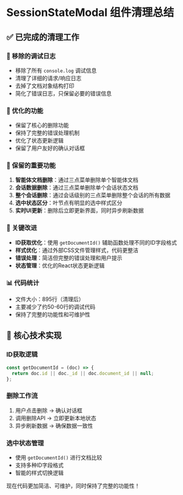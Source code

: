 # SessionStateModal 组件清理总结

## ✅ 已完成的清理工作

### 🧹 移除的调试日志
- 移除了所有 `console.log` 调试信息
- 清理了详细的请求/响应日志
- 去掉了文档对象结构打印
- 简化了错误日志，只保留必要的错误信息

### 🔧 优化的功能
- 保留了核心的删除功能
- 保持了完整的错误处理机制
- 优化了状态更新逻辑
- 保留了用户友好的确认对话框

### 📝 保留的重要功能
1. **智能体文档删除**：通过三点菜单删除单个智能体文档
2. **会话数据删除**：通过三点菜单删除单个会话状态文档
3. **整个会话删除**：通过会话级别的三点菜单删除整个会话的所有数据
4. **选中状态区分**：叶节点有明显的选中样式区分
5. **实时UI更新**：删除后立即更新界面，同时异步刷新数据

### 🎯 关键改进
- **ID获取优化**：使用 `getDocumentId()` 辅助函数处理不同的ID字段格式
- **样式优化**：通过外部CSS文件管理样式，代码更整洁
- **错误处理**：简洁但完整的错误处理和用户提示
- **状态管理**：优化的React状态更新逻辑

### 📊 代码统计
- 文件大小：895行（清理后）
- 主要减少了约50-60行的调试代码
- 保持了完整的功能性和可维护性

## 🔧 核心技术实现

### ID获取逻辑
```javascript
const getDocumentId = (doc) => {
  return doc.id || doc._id || doc.document_id || null;
};
```

### 删除工作流
1. 用户点击删除 → 确认对话框
2. 调用删除API → 立即更新本地状态
3. 异步刷新数据 → 确保数据一致性

### 选中状态管理
- 使用 `getDocumentId()` 进行文档比较
- 支持多种ID字段格式
- 智能的样式切换逻辑

现在代码更加简洁、可维护，同时保持了完整的功能性！
